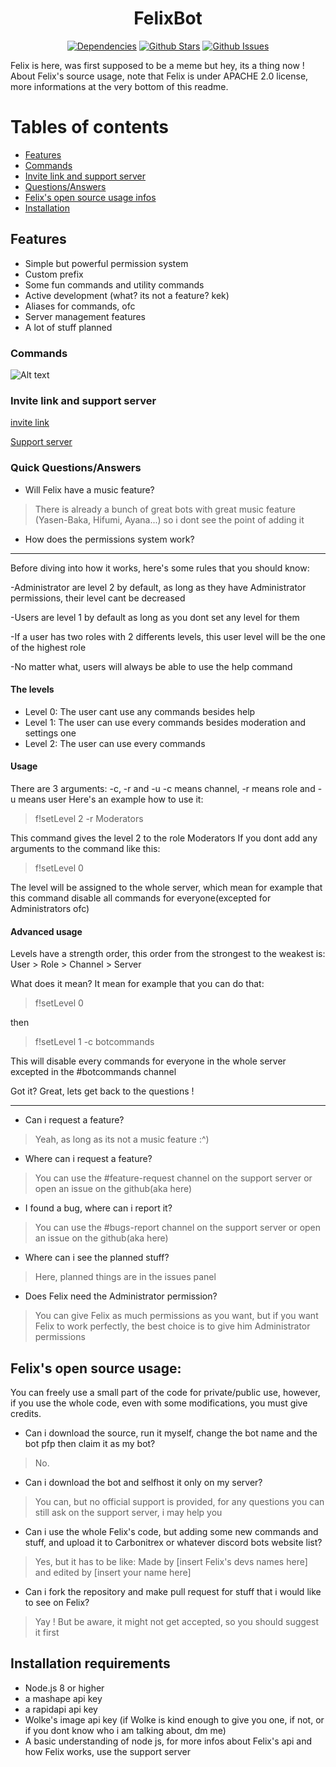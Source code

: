 <h1 align="center"> FelixBot </h1>
  <p align="center">
    <a href="https://david-dm.org/ParadoxOrigins/FelixBot" target="_blank"><img src="https://david-dm.org/ParadoxOrigins/FelixBot/status.svg" alt="Dependencies"></a>
    <a href="https://github.com/ParadoxOrigins/FelixBot/blob/master" target="_blank"><img src="https://img.shields.io/github/stars/ParadoxOrigins/FelixBot.svg?style=social&label=Star" alt="Github Stars"></a>
    <a href="https://github.com/ParadoxOrigins/FelixBot/issues" target="_blank"><img src="https://img.shields.io/github/issues/ParadoxOrigins/FelixBot.svg" alt="Github Issues"></a>
  </p>

Felix is here, was first supposed to be a meme but hey, its a thing now ! 
About Felix's source usage, note that Felix is under APACHE 2.0 license, more informations at the very bottom of this readme.
# Tables of contents
* [Features](https://github.com/ParadoxOrigins/FelixBot/blob/master/README.md#features)
* [Commands](https://github.com/ParadoxOrigins/FelixBot/blob/master/README.md#commands)
* [Invite link and support server](https://github.com/ParadoxOrigins/FelixBot/blob/master/README.md#invite-link-and-support-server)
* [Questions/Answers](https://github.com/ParadoxOrigins/FelixBot/blob/master/README.md#quick-questionsanswers)
* [Felix's open source usage infos](https://github.com/ParadoxOrigins/FelixBot/blob/master/README.md#felixs-open-source-usage)
* [Installation](https://github.com/ParadoxOrigins/FelixBot/blob/master/README.md#installation-requirements)
## Features
* Simple but powerful permission system
* Custom prefix
* Some fun commands and utility commands
* Active development (what? its not a feature? kek)
* Aliases for commands, ofc
* Server management features
* A lot of stuff planned
### Commands
![Alt text](https://cdn.discordapp.com/attachments/288695210723246080/347717277380116481/unknown.png)
### Invite link and support server
[invite link](https://discordapp.com/oauth2/authorize?&client_id=327144735359762432&scope=bot&permissions=2146950271)

[Support server](https://discord.gg/Ud49hQJ)
### Quick Questions/Answers
* Will Felix have a music feature?
> There is already a bunch of great bots with great music feature (Yasen-Baka, Hifumi, Ayana...) so i dont see the point of adding it
* How does the permissions system work?
----
Before diving into how it works, here's some rules that you should know:

-Administrator are level 2 by default, as long as they have Administrator permissions, their level cant be decreased

-Users are level 1 by default as long as you dont set any level for them

-If a user has two roles with 2 differents levels, this user level will be the one of the highest role

-No matter what, users will always be able to use the help command
#### The levels
* Level 0: The user cant use any commands besides help
* Level 1: The user can use every commands besides moderation and settings one
* Level 2: The user can use every commands
#### Usage
There are 3 arguments: -c, -r and -u
-c means channel, -r means role and -u means user
Here's an example how to use it:

> f!setLevel 2 -r Moderators

This command gives the level 2 to the role Moderators
If you dont add any arguments to the command like this:

> f!setLevel 0

The level will be assigned to the whole server, which mean for example that this command disable all commands for everyone(excepted for Administrators ofc)
#### Advanced usage
Levels have a strength order, this order from the strongest to the weakest is: User > Role > Channel > Server

What does it mean? 
It mean for example that you can do that:
> f!setLevel 0

then

> f!setLevel 1 -c botcommands

This will disable every commands for everyone in the whole server excepted in the #botcommands channel

Got it? Great, lets get back to the questions !

----

* Can i request a feature?
> Yeah, as long as its not a music feature :^)

* Where can i request a feature?
> You can use the #feature-request channel on the support server or open an issue on the github(aka here)

* I found a bug, where can i report it?
> You can use the #bugs-report channel on the support server or open an issue on the github(aka here)

* Where can i see the planned stuff?
> Here, planned things are in the issues panel

* Does Felix need the Administrator permission?
> You can give Felix as much permissions as you want, but if you want Felix to work perfectly, the best choice is to give him Administrator permissions

## Felix's open source usage:
You can freely use a small part of the code for private/public use, however, if you use the whole code, even with some modifications, you must give credits.

* Can i download the source, run it myself, change the bot name and the bot pfp then claim it as my bot?
> No.

* Can i download the bot and selfhost it only on my server?
> You can, but no official support is provided, for any questions you can still ask on the support server, i may help you

* Can i use the whole Felix's code, but adding some new commands and stuff, and upload it to Carbonitrex or whatever discord bots website list?
> Yes, but it has to be like: Made by [insert Felix's devs names here] and edited by [insert your name here]

* Can i fork the repository and make pull request for stuff that i would like to see on Felix?
> Yay ! But be aware, it might not get accepted, so you should suggest it first
## Installation requirements
* Node.js 8 or higher
* a mashape api key
* a rapidapi api key
* Wolke's image api key (if Wolke is kind enough to give you one, if not, or if you dont know who i am talking about, dm me)
* A basic understanding of node js, for more infos about Felix's api and how Felix works, use the support server
